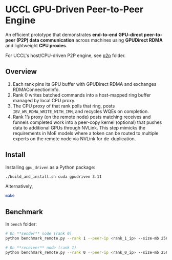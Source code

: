 # UCCL GPU-Driven Peer-to-Peer Engine

An efficient prototype that demonstrates **end-to-end GPU-direct peer-to-peer (P2P) data communication** across machines using **GPUDirect RDMA** and lightweight **CPU proxies**.  

For UCCL's host/CPU-driven P2P engine, see [p2p](../p2p/) folder.

## Overview
1.	Each rank pins its GPU buffer with GPUDirect RDMA and exchanges RDMAConnectionInfo.
2.	Rank 0 writes batched commands into a host-mapped ring buffer managed by local CPU proxy.
3.	The CPU proxy of that rank polls that ring, posts `IBV_WR_RDMA_WRITE_WITH_IMM`, and recycles WQEs on completion.
4.	Rank 1’s proxy (on the remote node) posts matching receives and funnels completed work into a peer-copy kernel (optional) that pushes data to additional GPUs through NVLink. This step mimicks the requirements in MoE models where a token can be routed to multiple experts on the remote node via NVLink for de-duplication.

## Install

Installing `gpu_driven` as a Python package:
```bash
./build_and_install.sh cuda gpudriven 3.11
```
Alternatively, 
```bash
make
```

## Benchmark
In `bench` folder:

```bash
# On **sender** node (rank 0)
python benchmark_remote.py --rank 1 --peer-ip <rank_1_ip> --size-mb 256

# On **receiver** node (rank 1)
python benchmark_remote.py --rank 0 --peer-ip <rank_0_ip> --size-mb 256 --wait-sec 2
```
